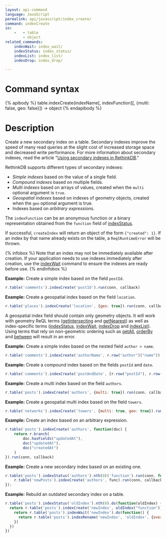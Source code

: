 ```yaml
---
layout: api-command
language: JavaScript
permalink: api/javascript/index_create/
command: indexCreate
io:
    -   - table
        - object
related_commands:
    indexWait: index_wait/
    indexStatus: index_status/
    indexList: index_list/
    indexDrop: index_drop/

---
```


# Command syntax #

{% apibody %}
table.indexCreate(indexName[, indexFunction][, {multi: false, geo: false}]) &rarr; object
{% endapibody %}

# Description #

Create a new secondary index on a table. Secondary indexes improve the speed of many read queries at the slight cost of increased storage space and decreased write performance. For more information about secondary indexes, read the article "[Using secondary indexes in RethinkDB](/docs/secondary-indexes/)."

RethinkDB supports different types of secondary indexes:

- *Simple indexes* based on the value of a single field.
- *Compound indexes* based on multiple fields.
- *Multi indexes* based on arrays of values, created when the `multi` optional argument is `true`.
- *Geospatial indexes* based on indexes of geometry objects, created when the `geo` optional argument is true.
- Indexes based on *arbitrary expressions*.

The `indexFunction` can be an anonymous function or a binary representation obtained from the `function` field of [indexStatus](/api/javascript/index_status).

If successful, `createIndex` will return an object of the form `{"created": 1}`. If an index by that name already exists on the table, a `ReqlRuntimeError` will be thrown.

{% infobox %}
Note that an index may not be immediately available after creation. If your application needs to use indexes immediately after creation, use the [indexWait](/api/javascript/index_wait) command to ensure the indexes are ready before use.
{% endinfobox %}

__Example:__ Create a simple index based on the field `postId`.

```js
r.table('comments').indexCreate('postId').run(conn, callback)
```

__Example:__ Create a geospatial index based on the field `location`.

```js
r.table('places').indexCreate('location', {geo: true}).run(conn, callback)
```

A geospatial index field should contain only geometry objects. It will work with geometry ReQL terms ([getIntersecting](/api/javascript/get_intersecting/) and [getNearest](/api/javascript/get_nearest/)) as well as index-specific terms ([indexStatus](/api/javascript/index_status), [indexWait](/api/javascript/index_wait), [indexDrop](/api/javascript/index_drop) and [indexList](/api/javascript/index_list)). Using terms that rely on non-geometric ordering such as [getAll](/api/javascript/get_all/), [orderBy](/api/javascript/order_by/) and [between](/api/javascript/between/) will result in an error.

__Example:__ Create a simple index based on the nested field `author > name`.

```js
r.table('comments').indexCreate('authorName', r.row("author")("name")).run(conn, callback)
```


__Example:__ Create a compound index based on the fields `postId` and `date`.

```js
r.table('comments').indexCreate('postAndDate', [r.row("postId"), r.row("date")]).run(conn, callback)
```

__Example:__ Create a multi index based on the field `authors`.

```js
r.table('posts').indexCreate('authors', {multi: true}).run(conn, callback)
```

__Example:__ Create a geospatial multi index based on the field `towers`.

```js
r.table('networks').indexCreate('towers', {multi: true, geo: true}).run(conn, callback)
```

__Example:__ Create an index based on an arbitrary expression.

```js
r.table('posts').indexCreate('authors', function(doc) {
    return r.branch(
        doc.hasFields("updatedAt"),
        doc("updatedAt"),
        doc("createdAt")
    )
}).run(conn, callback)
```

__Example:__ Create a new secondary index based on an existing one.

```js
r.table('posts').indexStatus('authors').nth(0)('function').run(conn, function (func) {
    r.table('newPosts').indexCreate('authors', func).run(conn, callback);
});
```

__Example:__ Rebuild an outdated secondary index on a table.

```js
r.table('posts').indexStatus('oldIndex').nth(0).do(function(oldIndex) {
  return r.table('posts').indexCreate('newIndex', oldIndex("function")).do(function() {
    return r.table('posts').indexWait('newIndex').do(function() {
      return r.table('posts').indexRename('newIndex', 'oldIndex', {overwrite: true})
    })
  })
})
```
